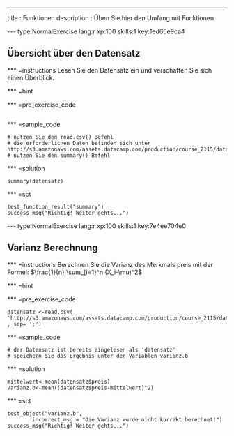 ---
title       : Funktionen
description : Üben Sie hier den Umfang mit Funktionen


--- type:NormalExercise lang:r xp:100 skills:1 key:1ed65e9ca4
## Übersicht über den Datensatz


*** =instructions
Lesen Sie den Datensatz ein und verschaffen Sie sich einen Überblick.

*** =hint

*** =pre_exercise_code
```{r}
```

*** =sample_code
```{r}
# nutzen Sie den read.csv() Befehl
# die erforderlichen Daten befinden sich unter http://s3.amazonaws.com/assets.datacamp.com/production/course_2115/datasets/Datensatz_A1.csv
# nutzen Sie den summary() Befehl
```

*** =solution
```{r}
summary(datensatz)
```

*** =sct
```{r}
test_function_result("summary")
success_msg("Richtig! Weiter gehts...")
```



--- type:NormalExercise lang:r xp:100 skills:1 key:7e4ee704e0
## Varianz Berechnung 


*** =instructions
Berechnen Sie die Varianz des Merkmals preis mit der Formel: $\frac{1}{n} \sum_{i=1}^n (X_i-\mu)^2$

*** =hint

*** =pre_exercise_code
```{r}
datensatz <-read.csv( 'http://s3.amazonaws.com/assets.datacamp.com/production/course_2115/datasets/Datensatz_A1.csv' , sep= ';')
```

*** =sample_code
```{r}
# der Datensatz ist bereits eingelesen als 'datensatz'
# speichern Sie das Ergebnis unter der Variablen varianz.b
```

*** =solution
```{r}
mittelwert<-mean(datensatz$preis)
varianz.b<-mean((datensatz$preis-mittelwert)^2)

```

*** =sct
```{r}
test_object("varianz.b", 
        incorrect_msg = "Die Varianz wurde nicht korrekt berechnet!")
success_msg("Richtig! Weiter gehts...")      
```
